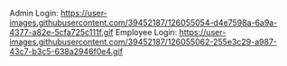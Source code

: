Admin Login: https://user-images.githubusercontent.com/39452187/126055054-d4e7598a-6a9a-4377-a82e-5cfa725c111f.gif
Employee Login: https://user-images.githubusercontent.com/39452187/126055062-255e3c29-a987-43c7-b3c5-638a2946f0e4.gif
